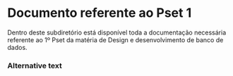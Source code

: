 # Documento referente ao Pset 1
Dentro deste subdiretório está disponível toda a documentação necessária referente ao 1º Pset da matéria de Design e desenvolvimento de banco de dados.
### Alternative text
